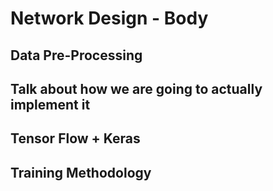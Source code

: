 # Network Design - Body

## Data Pre-Processing


## Talk about how we are going to actually implement it


## Tensor Flow + Keras


## Training Methodology

